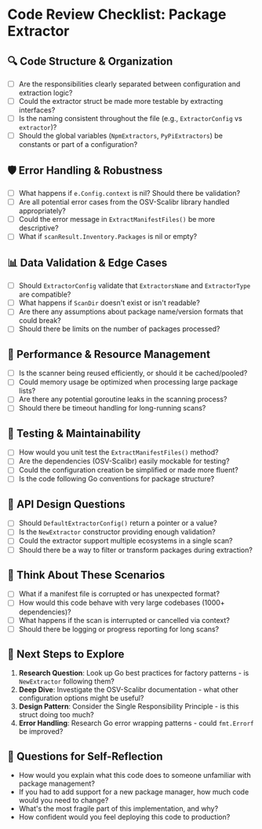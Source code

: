 # Code Review Checklist: Package Extractor

## 🔍 Code Structure & Organization
- [ ] Are the responsibilities clearly separated between configuration and extraction logic?
- [ ] Could the extractor struct be made more testable by extracting interfaces?
- [ ] Is the naming consistent throughout the file (e.g., `ExtractorConfig` vs `extractor`)?
- [ ] Should the global variables (`NpmExtractors`, `PyPiExtractors`) be constants or part of a configuration?

## 🛡️ Error Handling & Robustness
- [ ] What happens if `e.Config.context` is nil? Should there be validation?
- [ ] Are all potential error cases from the OSV-Scalibr library handled appropriately?
- [ ] Could the error message in `ExtractManifestFiles()` be more descriptive?
- [ ] What if `scanResult.Inventory.Packages` is nil or empty?

## 📊 Data Validation & Edge Cases
- [ ] Should `ExtractorConfig` validate that `ExtractorsName` and `ExtractorType` are compatible?
- [ ] What happens if `ScanDir` doesn't exist or isn't readable?
- [ ] Are there any assumptions about package name/version formats that could break?
- [ ] Should there be limits on the number of packages processed?

## 🚀 Performance & Resource Management
- [ ] Is the scanner being reused efficiently, or should it be cached/pooled?
- [ ] Could memory usage be optimized when processing large package lists?
- [ ] Are there any potential goroutine leaks in the scanning process?
- [ ] Should there be timeout handling for long-running scans?

## 🧪 Testing & Maintainability
- [ ] How would you unit test the `ExtractManifestFiles()` method?
- [ ] Are the dependencies (OSV-Scalibr) easily mockable for testing?
- [ ] Could the configuration creation be simplified or made more fluent?
- [ ] Is the code following Go conventions for package structure?

## 🔧 API Design Questions
- [ ] Should `DefaultExtractorConfig()` return a pointer or a value?
- [ ] Is the `NewExtractor` constructor providing enough validation?
- [ ] Could the extractor support multiple ecosystems in a single scan?
- [ ] Should there be a way to filter or transform packages during extraction?

## 💭 Think About These Scenarios
- [ ] What if a manifest file is corrupted or has unexpected format?
- [ ] How would this code behave with very large codebases (1000+ dependencies)?
- [ ] What happens if the scan is interrupted or cancelled via context?
- [ ] Should there be logging or progress reporting for long scans?

## 🎯 Next Steps to Explore
1. **Research Question**: Look up Go best practices for factory patterns - is `NewExtractor` following them?
2. **Deep Dive**: Investigate the OSV-Scalibr documentation - what other configuration options might be useful?
3. **Design Pattern**: Consider the Single Responsibility Principle - is this struct doing too much?
4. **Error Handling**: Research Go error wrapping patterns - could `fmt.Errorf` be improved?

## 🤔 Questions for Self-Reflection
- How would you explain what this code does to someone unfamiliar with package management?
- If you had to add support for a new package manager, how much code would you need to change?
- What's the most fragile part of this implementation, and why?
- How confident would you feel deploying this code to production?